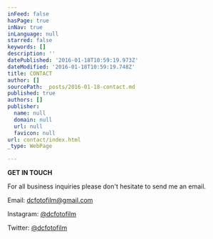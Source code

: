 ```yaml
---
inFeed: false
hasPage: true
inNav: true
inLanguage: null
starred: false
keywords: []
description: ''
datePublished: '2016-01-18T10:59:19.973Z'
dateModified: '2016-01-18T10:59:19.748Z'
title: CONTACT
author: []
sourcePath: _posts/2016-01-18-contact.md
published: true
authors: []
publisher:
  name: null
  domain: null
  url: null
  favicon: null
url: contact/index.html
_type: WebPage

---
```

**GET IN TOUCH**

For all business inquiries please don't hesitate to send me an email. 

Email: dcfotofilm@gmail.com

Instagram: [@dcfotofilm][0]

Twitter: [@dcfotofilm][1]

[0]: https://www.instagram.com/dcfotofilm/?hl=en
[1]: https://twitter.com/dcfotofilm